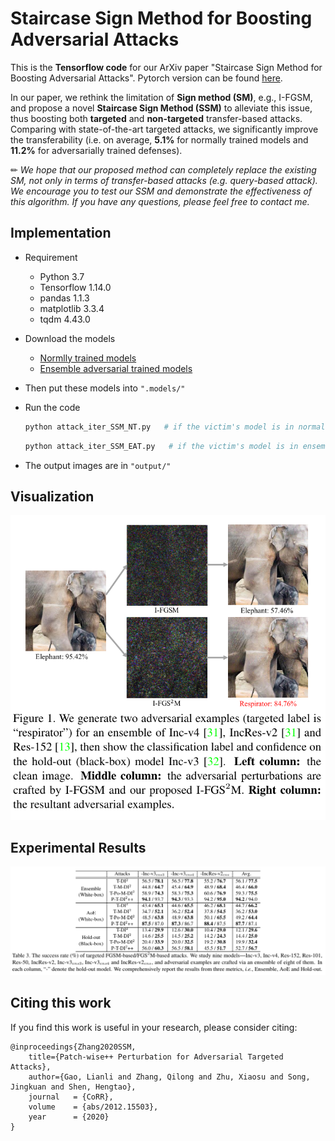 # Staircase Sign Method for Boosting Adversarial Attacks 
This is the **Tensorflow code**  for our ArXiv paper "Staircase Sign Method for Boosting Adversarial Attacks". Pytorch version can be found [here](https://github.com/qilong-zhang/CVPR2021-Competition-Unrestricted-Adversarial-Attacks-on-ImageNet).

In our paper, we rethink the limitation of **Sign method (SM)**, e.g., I-FGSM, and propose a novel **Staircase Sign Method (SSM)** to alleviate this issue, thus boosting  both **targeted** and **non-targeted** transfer-based attacks. Comparing with state-of-the-art targeted attacks, we significantly improve
the transferability (i.e. on average, **5.1%** for normally trained models and **11.2%** for adversarially trained defenses). 

✏ *We hope that our proposed method can completely replace the existing SM, not only in terms of transfer-based attacks (e.g. query-based attack). We encourage you to test our SSM and demonstrate the effectiveness of  this algorithm. If you have any questions, please feel free to contact me.*



## Implementation
- Requirement

  - Python 3.7
  - Tensorflow 1.14.0
  - pandas 1.1.3
  - matplotlib 3.3.4
  - tqdm 4.43.0

- Download the models

  - [Normlly trained models](https://github.com/tensorflow/models/tree/master/research/slim#Pretrained)
  - [Ensemble  adversarial trained models](https://github.com/tensorflow/models/tree/master/research/adv_imagenet_models?spm=5176.12282029.0.0.3a9e79b7cynrQf)
  
- Then put these models into `".models/"`

- Run the code

  ```python
  python attack_iter_SSM_NT.py   # if the victim's model is in normally trained models
  ```

  ```python
  python attack_iter_SSM_EAT.py   # if the victim's model is in ensemble adversarially trained models
  ```

- The output images are in `"output/"`

## Visualization
<p align="center">
<img src="https://github.com/qilong-zhang/Staircase-sign-method/blob/main/readme_img/illustration.png"/>
</p>

## Experimental Results
<p align="center">
<img src="https://github.com/qilong-zhang/Staircase-sign-method/blob/main/readme_img/result.png"/>
</p>

## Citing this work

If you find this work is useful in your research, please consider citing:

```
@inproceedings{Zhang2020SSM,
    title={Patch-wise++ Perturbation for Adversarial Targeted Attacks},
    author={Gao, Lianli and Zhang, Qilong and Zhu, Xiaosu and Song, Jingkuan and Shen, Hengtao},
    journal   = {CoRR},
    volume    = {abs/2012.15503},
    year      = {2020}
}
```
